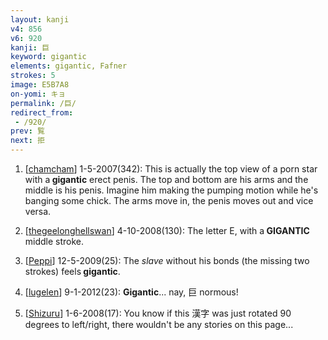 ```yaml
---
layout: kanji
v4: 856
v6: 920
kanji: 巨
keyword: gigantic
elements: gigantic, Fafner
strokes: 5
image: E5B7A8
on-yomi: キョ
permalink: /巨/
redirect_from:
 - /920/
prev: 覧
next: 拒
---
```


1) [<a href="http://kanji.koohii.com/profile/chamcham">chamcham</a>] 1-5-2007(342): This is actually the top view of a porn star with a<strong> gigantic</strong> erect penis. The top and bottom are his arms and the middle is his penis. Imagine him making the pumping motion while he&#039;s banging some chick. The arms move in, the penis moves out and vice versa.

2) [<a href="http://kanji.koohii.com/profile/thegeelonghellswan">thegeelonghellswan</a>] 4-10-2008(130): The letter E, with a<strong> GIGANTIC</strong> middle stroke.

3) [<a href="http://kanji.koohii.com/profile/Peppi">Peppi</a>] 12-5-2009(25): The <em>slave</em> without his bonds (the missing two strokes) feels<strong> gigantic</strong>.

4) [<a href="http://kanji.koohii.com/profile/lugelen">lugelen</a>] 9-1-2012(23): <strong>Gigantic</strong>... nay, 巨 normous!

5) [<a href="http://kanji.koohii.com/profile/Shizuru">Shizuru</a>] 1-6-2008(17): You know if this 漢字 was just rotated 90 degrees to left/right, there wouldn&#039;t be any stories on this page...

